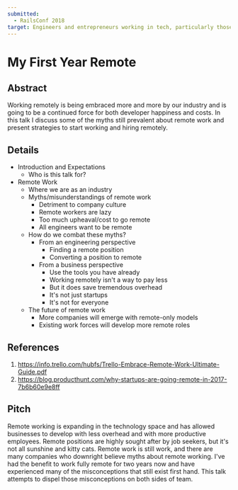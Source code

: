 ```yaml
---
submitted:
  - RailsConf 2018
target: Engineers and entrepreneurs working in tech, particularly those that do or want to begin introducing remote work into their organizations
---
```


# My First Year Remote

## Abstract

Working remotely is being embraced more and more by our industry and is going to be a continued force for both developer happiness and costs. In this talk I discuss some of the myths still prevalent about remote work and present strategies to start working and hiring remotely.

## Details

- Introduction and Expectations
  - Who is this talk for?
- Remote Work
  - Where we are as an industry
  - Myths/misunderstandings of remote work
    - Detriment to company culture
    - Remote workers are lazy
    - Too much upheaval/cost to go remote
    - All engineers want to be remote
  - How do we combat these myths?
    - From an engineering perspective
      - Finding a remote position
      - Converting a position to remote
    - From a business perspective
      - Use the tools you have already
      - Working remotely isn't a way to pay less
      - But it does save tremendous overhead
      - It's not just startups
      - It's not for everyone
  - The future of remote work
    - More companies will emerge with remote-only models
    - Existing work forces will develop more remote roles

## References

1. https://info.trello.com/hubfs/Trello-Embrace-Remote-Work-Ultimate-Guide.pdf
2. https://blog.producthunt.com/why-startups-are-going-remote-in-2017-7b6b60e9e8ff

## Pitch

Remote working is expanding in the technology space and has allowed businesses to develop with less overhead and with more productive employees. Remote positions are highly sought after by job seekers, but it's not all sunshine and kitty cats.  Remote work is still work, and there are many companies who downright believe myths about remote working.  I've had the benefit to work fully remote for two years now and have experienced many of the misconceptions that still exist first hand.  This talk attempts to dispel those misconceptions on both sides of team.

